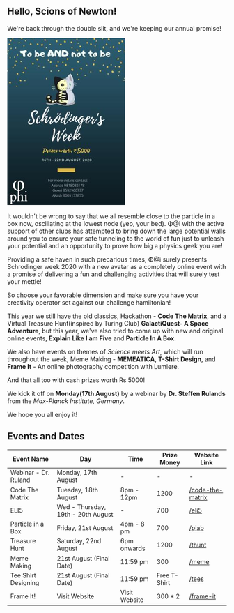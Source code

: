 ## Hello, Scions of Newton!

We're back through the double slit, and we're keeping our annual promise!

![s-week](Schrodinger_Week.jpg)

It wouldn't be wrong to say that we all resemble close to the particle in a box now, oscillating at the lowest node (yep, your bed). Φ@i with the active support of other clubs has attempted to bring down the large potential walls around you to ensure your safe tunneling to the world of fun just to unleash your potential and an opportunity to prove how big a physics geek you are!

Providing a safe haven in such precarious times, Φ@i surely presents Schrodinger week 2020 with a new avatar as a completely online event with a promise of delivering a fun and challenging activities that will surely test your mettle!

So choose your favorable dimension and make sure you have your creativity operator set against our challenge hamiltonian!

This year we still have the old classics, Hackathon - **Code The Matrix**, and a Virtual Treasure Hunt(inspired by Turing Club) **GalactiQuest- A Space Adventure**, but this year, we've also tried to come up with new and original online events, **Explain Like I am Five** and **Particle In A Box**.

We also have events on themes of _Science meets Art_, which will run throughout the week, Meme Making - **MEMEATICA**, **T-Shirt Design**, and **Frame It** - An online photography competition with Lumiere.

And that all too with cash prizes worth Rs 5000!

We kick it off on **Monday(17th August)** by a webinar by **Dr. Steffen Rulands** from the _Max-Planck Institute, Germany_.

We hope you all enjoy it!

## Events and Dates

| Event Name           | Day                                | Time          | Prize Money  | Website Link                        |
| -------------------- | ---------------------------------- | ------------- | ------------ | ----------------------------------- |
| Webinar - Dr. Ruland | Monday, 17th August                | -             | -            | -                                   |
| Code The Matrix      | Tuesday, 18th August               | 8pm - 12pm    | 1200         | [/code-the-matrix](code-the-matrix) |
| ELI5                 | Wed - Thursday, 19th - 20th August | -             | 700          | [/eli5](eli5)                       |
| Particle in a Box    | Friday, 21st August                | 4pm - 8 pm    | 700          | [/piab](piab)                       |
| Treasure Hunt        | Saturday, 22nd August              | 6pm onwards   | 1200         | [/thunt](thunt)                     |
| Meme Making          | 21st August (Final Date)           | 11:59 pm      | 300          | [/meme](memes)                      |
| Tee Shirt Designing  | 21st August (Final Date)           | 11:59 pm      | Free T-Shirt | [/tees](tees)                       |
| Frame It!            | Visit Website                      | Visit Website | 300 * 2      | [/frame-it](frame-it)               |
